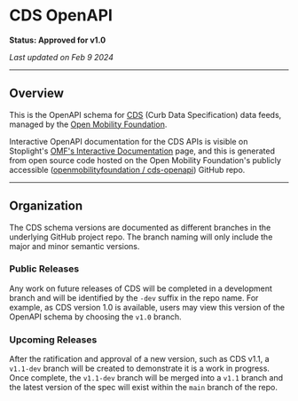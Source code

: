 # CDS OpenAPI
**Status: Approved for v1.0**

_Last updated on Feb 9 2024_

---
## Overview

This is the OpenAPI schema for [CDS](https://github.com/openmobilityfoundation/curb-data-specification) (Curb Data Specification) data feeds, managed by the [Open Mobility Foundation](https://github.com/openmobilityfoundation). 

Interactive OpenAPI documentation for the CDS APIs is visible on Stoplight's [OMF's Interactive Documentation](https://openmobilityfnd.stoplight.io/docs/cds-openapi/) page, and this is generated from open source code hosted on the Open Mobility Foundation's publicly accessible ([openmobilityfoundation / cds-openapi](https://github.com/openmobilityfoundation/cds-openapi)) GitHub repo. 

---
## Organization

The CDS schema versions are documented as different branches in the underlying GitHub project repo. The branch naming will only include the major and minor semantic versions. 

### Public Releases
Any work on future releases of CDS will be completed in a development branch and will be identified by the `-dev` suffix in the repo name. For example, as CDS version 1.0 is available, users may view this version of the OpenAPI schema by choosing the `v1.0` branch.

### Upcoming Releases
After the ratification and approval of a new version, such as CDS v1.1, a `v1.1-dev` branch will be created to demonstrate it is a work in progress. Once complete, the `v1.1-dev` branch will be merged into a `v1.1` branch and the latest version of the spec will exist within the `main` branch of the repo.
